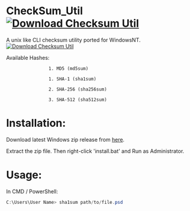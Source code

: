 # CheckSum_Util       [![Download Checksum Util](https://img.shields.io/sourceforge/dt/checksum-util.svg)](https://sourceforge.net/projects/checksum-util/files/latest/download)
A unix like CLI checksum utility ported for WindowsNT.       [![Download Checksum Util](https://a.fsdn.com/con/app/sf-download-button)](https://sourceforge.net/projects/checksum-util/files/latest/download)

Available Hashes:

                    1. MD5 (md5sum)
                    
                    1. SHA-1 (sha1sum)
                    
                    2. SHA-256 (sha256sum)
                    
                    3. SHA-512 (sha512sum)


# Installation:

Download latest Windows zip release from [here](https://github.com/shaswata56/Hashgen/releases/download/2.0/checksum_util.zip).

Extract the zip file. Then right-click 'install.bat' and Run as Administrator.

# Usage:
In CMD / PowerShell:
```powershell
C:\Users\User Name> sha1sum path/to/file.psd
```
